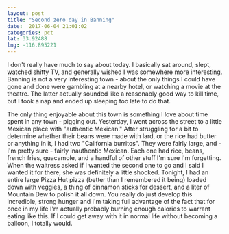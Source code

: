 ```yaml
---
layout: post
title: "Second zero day in Banning"
date:  2017-06-04 21:01:02
categories: pct
lat: 33.92488
lng: -116.895221
---
```

I don't really have much to say about today.  I basically sat around, slept, watched shitty TV, and generally wished I was somewhere more interesting.  Banning is not a very interesting town - about the only things I could have gone and done were gambling at a nearby hotel, or watching a movie at the theatre.  The latter actually sounded like a reasonably good way to kill time, but I took a nap and ended up sleeping too late to do that.

The only thing enjoyable about this town is something I love about time spent in any town - pigging out.  Yesterday, I went across the street to a little Mexican place with "authentic Mexican."  After struggling for a bit to determine whether their beans were made with lard, or the rice had butter or anything in it, I had two "California burritos".  They were fairly large, and - I'm pretty sure - fairly inauthentic Mexican.  Each one had rice, beans, french fries, guacamole, and a handful of other stuff I'm sure I'm forgetting.  When the waitress asked if I wanted the second one to go and I said I wanted it for there, she was definitely a little shocked.  Tonight, I had an entire large Pizza Hut pizza (better than I remembered it being) loaded down with veggies, a thing of cinnamon sticks for dessert, and a liter of Mountain Dew to polish it all down.  You really do just develop this incredible, strong hunger and I'm taking full advantage of the fact that for once in my life I'm actually probably burning enough calories to warrant eating like this.  If I could get away with it in normal life without becoming a balloon, I totally would.
